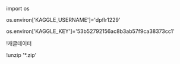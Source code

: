 import os

os.environ['KAGGLE_USERNAME']='dpflr1229'

os.environ['KAGGLE_KEY']='53b52792156ac8b3ab57f9ca38373cc1'

!캐글데이터

!unzip '*.zip'
